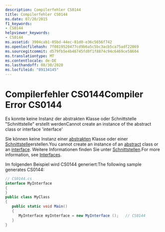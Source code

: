 ```yaml
---
description: Compilerfehler CS0144
title: Compilerfehler CS0144
ms.date: 07/20/2015
f1_keywords:
- CS0144
helpviewer_keywords:
- CS0144
ms.assetid: 3904cab1-05bd-44ec-81d0-e36c5656f742
ms.openlocfilehash: 7f0819520477cd9b6a5c5bc3acb5ca75adf22869
ms.sourcegitcommit: d579fb5e4b46745fd0f1f8874c94c6469ce58604
ms.translationtype: MT
ms.contentlocale: de-DE
ms.lasthandoff: 08/30/2020
ms.locfileid: "89134145"
---
```

# <a name="compiler-error-cs0144"></a><span data-ttu-id="165a9-103">Compilerfehler CS0144</span><span class="sxs-lookup"><span data-stu-id="165a9-103">Compiler Error CS0144</span></span>
<span data-ttu-id="165a9-104">Es konnte keine Instanz der abstrakten Klasse oder Schnittstelle "Schnittstelle" erstellt werden</span><span class="sxs-lookup"><span data-stu-id="165a9-104">Cannot create an instance of the abstract class or interface 'interface'</span></span>  
  
 <span data-ttu-id="165a9-105">Sie können keine Instanz einer [abstrakten](../language-reference/keywords/abstract.md) Klasse oder einer [Schnittstelle](../language-reference/keywords/interface.md)erstellen.</span><span class="sxs-lookup"><span data-stu-id="165a9-105">You cannot create an instance of an [abstract](../language-reference/keywords/abstract.md) class or an [interface](../language-reference/keywords/interface.md).</span></span> <span data-ttu-id="165a9-106">Weitere Informationen finden Sie unter [Schnittstellen](../programming-guide/interfaces/index.md).</span><span class="sxs-lookup"><span data-stu-id="165a9-106">For more information, see [Interfaces](../programming-guide/interfaces/index.md).</span></span>  
  
 <span data-ttu-id="165a9-107">Im folgenden Beispiel wird CS0144 generiert:</span><span class="sxs-lookup"><span data-stu-id="165a9-107">The following sample generates CS0144:</span></span>  
  
```csharp  
// CS0144.cs  
interface MyInterface  
{  
}  
public class MyClass  
{  
   public static void Main()  
   {  
      MyInterface myInterface = new MyInterface ();   // CS0144  
   }  
}  
```
